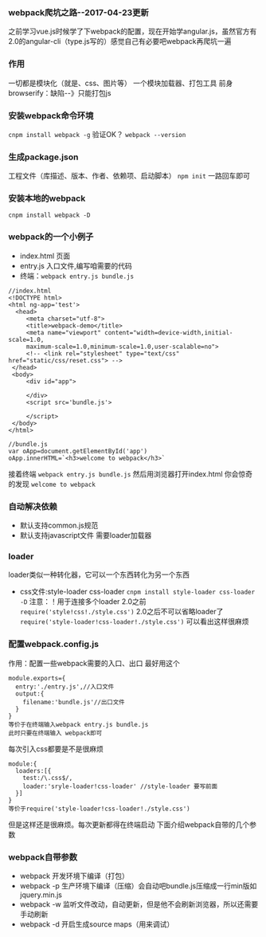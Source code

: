### webpack爬坑之路--2017-04-23更新
之前学习vue.js时候学了下webpack的配置，现在开始学angular.js，虽然官方有2.0的angular-cli（type.js写的）感觉自己有必要吧webpack再爬坑一遍
### 作用
一切都是模块化（就是、css、图片等）
一个模块加载器、打包工具
前身browserify：缺陷--》只能打包js
### 安装webpack命令环境
`cnpm install webpack -g`
验证OK？
`webpack --version`   
### 生成package.json
工程文件（库描述、版本、作者、依赖项、启动脚本）
`npm init` 一路回车即可
### 安装本地的webpack
`cnpm install webpack -D`
### webpack的一个小例子
-  index.html  页面
-  entry.js    入口文件,编写咱需要的代码  
-  终端：`webpack entry.js bundle.js`

```
//index.html
<!DOCTYPE html>
<html ng-app='test'>
  <head>
     <meta charset="utf-8">
     <title>webpack-demo</title>
     <meta name="viewport" content="width=device-width,initial-scale=1.0,
     maximum-scale=1.0,minimum-scale=1.0,user-scalable=no">
     <!-- <link rel="stylesheet" type="text/css" href="static/css/reset.css"> -->
 </head>
 <body>
     <div id="app">

     </div>
     <script src='bundle.js'>

     </script>
 </body>
</html>

```
```
//bundle.js
var oApp=document.getElementById('app')
oApp.innerHTML=`<h3>welcome to webpack</h3>`

```
接着终端 `webpack entry.js bundle.js`
然后用浏览器打开index.html 你会惊奇的发现 `welcome to webpack`
### 自动解决依赖
- 默认支持common.js规范
- 默认支持javascript文件
需要loader加载器
### loader
loader类似一种转化器，它可以一个东西转化为另一个东西
- css文件:style-loader css-loader  `cnpm install style-loader css-loader -D`
注意：！用于连接多个loader
2.0之前 `require('style!css!./style.css')`
2.0之后不可以省略loader了`require('style-loader!css-loader!./style.css')`
可以看出这样很麻烦
### 配置webpack.config.js
作用：配置一些webpack需要的入口、出口
最好用这个
```
module.exports={
  entry:'./entry.js',//入口文件
  output:{
    filename:'bundle.js'//出口文件
  }
}
等价于在终端输入webpack entry.js bundle.js
此时只要在终端输入 webpack即可

```
每次引入css都要是不是很麻烦
```
module:{
  loaders:[{
    test:/\.css$/,
    loader:'sryle-loader!css-loader' //style-loader 要写前面
  }]
}
等价于require('style-loader!css-loader!./style.css')
```
但是这样还是很麻烦。每次更新都得在终端启动
下面介绍webpack自带的几个参数

### webpack自带参数
- webpack 开发环境下编译（打包）
- webpack -p 生产环境下编译（压缩）会自动吧bundle.js压缩成一行min版如jquery.min.js
- webpack -w 监听文件改动，自动更新，但是他不会刷新浏览器，所以还需要手动刷新
- webpack -d 开启生成source maps（用来调试）
